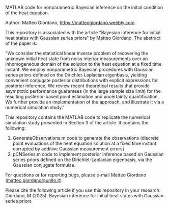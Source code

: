MATLAB code for nonparametric Bayesian inference on the initial condition of the heat equation.

Author: Matteo Giordano, https://matteogiordano.weebly.com.

This repository is associated with the article "Bayesian inference for initial heat states with Gaussian series priors" by Matteo Giordano. The abstract of the paper is:

"We consider the statistical linear inverse problem of recovering the unknown initial heat state from noisy interior measurements over an inhomogeneous domain of the solution to the heat equation at a fixed time instant. We employ nonparametric Bayesian procedures with Gaussian series priors defined on the Dirichlet-Laplacian eigenbasis, yielding convenient conjugate posterior distributions with explicit expressions for posterior inference. We review recent theoretical results that provide asymptotic performance guarantees (in the large sample size limit) for the resulting posterior-based point estimation and uncertainty quantification. We further provide an implementation of the approach, and illustrate it via a numerical simulation study."

This repository contains the MATLAB code to replicate the numerical simulation study presented in Section 3 of the article. It contains the following:

1. GenerateObservations.m code to generate the observations (discrete point evaluations of the heat equation solution at a fixed time instant corrupted by additive Gaussian measurement errors) 
2. pCNSeries.m code to implement posterior inference based on Gaussian series priors defined on the Dirichlet-Laplacian eigenbasis, via the Gaussian conjugate formulae.

For questions or for reporting bugs, please e-mail Matteo Giordano (matteo.giordano@unito.it).

Please cite the following article if you use this repository in your research: Giordano, M (2025). Bayesian inference for initial heat states with Gaussian series priors
